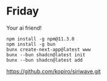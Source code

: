 # Friday
Your ai friend!

```
npm install -g npm@11.3.0
npm install -g bun
bunx create-next-app@latest www
bunx --bun shadcn@latest init
bunx --bun shadcn@latest add
```

https://github.com/kopiro/siriwave.git
